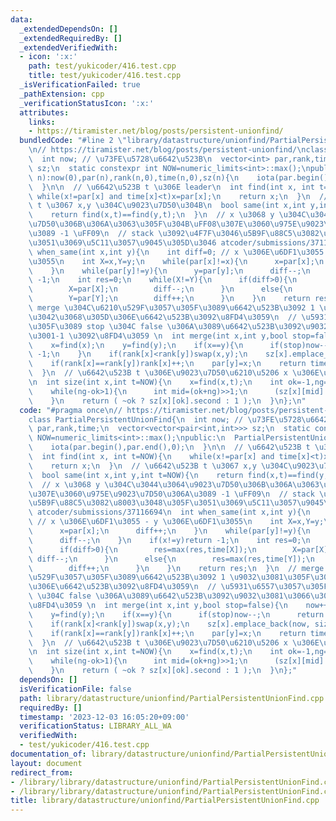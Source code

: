 ```yaml
---
data:
  _extendedDependsOn: []
  _extendedRequiredBy: []
  _extendedVerifiedWith:
  - icon: ':x:'
    path: test/yukicoder/416.test.cpp
    title: test/yukicoder/416.test.cpp
  _isVerificationFailed: true
  _pathExtension: cpp
  _verificationStatusIcon: ':x:'
  attributes:
    links:
    - https://tiramister.net/blog/posts/persistent-unionfind/
  bundledCode: "#line 2 \"library/datastructure/unionfind/PartialPersistentUnionFind.cpp\"\
    \n// https://tiramister.net/blog/posts/persistent-unionfind/\nclass PartialPersistentUnionFind{\n\
    \  int now; // \u73FE\u5728\u6642\u523B\n  vector<int> par,rank,time;\n  vector<vector<pair<int,int>>>\
    \ sz;\n  static constexpr int NOW=numeric_limits<int>::max();\npublic:\n  PartialPersistentUnionFind(int\
    \ n):now(0),par(n),rank(n,0),time(n,0),sz(n){\n    iota(par.begin(),par.end(),0);\n\
    \  }\n\n  // \u6642\u523B t \u306E leader\n  int find(int x, int t=NOW){\n   \
    \ while(x!=par[x] and time[x]<t)x=par[x];\n    return x;\n  }\n  // \u6642\u523B\
    \ t \u3067 x,y \u304C\u9023\u7D50\u304B\n  bool same(int x,int y,int t=NOW){\n\
    \    return find(x,t)==find(y,t);\n  }\n  // x \u3068 y \u304C\u3044\u3064\u9023\
    \u7D50\u306B\u306A\u3063\u305F\u304B\uFF08\u307E\u3060\u975E\u9023\u7D50\u306A\
    \u3089 -1 \uFF09\n  // stack \u3092\u4F7F\u3046\u5B9F\u88C5\u3082\u8003\u3048\u305F\
    \u3051\u3069\u5C11\u3057\u9045\u305D\u3046 atcoder/submissions/37116694\n  int\
    \ when_same(int x,int y){\n    int diff=0; // x \u306E\u6DF1\u3055 - y \u306E\u6DF1\
    \u3055\n    int X=x,Y=y;\n    while(par[x]!=x){\n      x=par[x];\n      diff++;\n\
    \    }\n    while(par[y]!=y){\n      y=par[y];\n      diff--;\n    }\n    if(x!=y)return\
    \ -1;\n    int res=0;\n    while(X!=Y){\n      if(diff>0){\n        res=max(res,time[X]);\n\
    \        X=par[X];\n        diff--;\n      }\n      else{\n        res=max(res,time[Y]);\n\
    \        Y=par[Y];\n        diff++;\n      }\n    }\n    return res;\n  }\n  //\
    \ merge \u304C\u6210\u529F\u3057\u305F\u3089\u6642\u523B\u3092 1 \u9032\u3081\u305F\
    \u3042\u3068\u305D\u306E\u6642\u523B\u3092\u8FD4\u3059\n  // \u5931\u6557\u3057\
    \u305F\u3089 stop \u304C false \u306A\u3089\u6642\u523B\u3092\u9032\u3081\u3066\
    \u3001-1 \u3092\u8FD4\u3059 \n  int merge(int x,int y,bool stop=false){\n    now++;\n\
    \    x=find(x);\n    y=find(y);\n    if(x==y){\n      if(stop)now--;\n      return\
    \ -1;\n    }\n    if(rank[x]<rank[y])swap(x,y);\n    sz[x].emplace_back(now, size(x)+size(y));\n\
    \    if(rank[x]==rank[y])rank[x]++;\n    par[y]=x;\n    return time[y]=now;\n\
    \  }\n  // \u6642\u523B t \u306E\u9023\u7D50\u6210\u5206 x \u306E\u30B5\u30A4\u30BA\
    \n  int size(int x,int t=NOW){\n    x=find(x,t);\n    int ok=-1,ng=sz[x].size();\n\
    \    while(ng-ok>1){\n      int mid=(ok+ng)>>1;\n      (sz[x][mid].first <= t?ok:ng)=mid;\n\
    \    }\n    return ( ~ok ? sz[x][ok].second : 1 );\n  }\n};\n"
  code: "#pragma once\n// https://tiramister.net/blog/posts/persistent-unionfind/\n\
    class PartialPersistentUnionFind{\n  int now; // \u73FE\u5728\u6642\u523B\n  vector<int>\
    \ par,rank,time;\n  vector<vector<pair<int,int>>> sz;\n  static constexpr int\
    \ NOW=numeric_limits<int>::max();\npublic:\n  PartialPersistentUnionFind(int n):now(0),par(n),rank(n,0),time(n,0),sz(n){\n\
    \    iota(par.begin(),par.end(),0);\n  }\n\n  // \u6642\u523B t \u306E leader\n\
    \  int find(int x, int t=NOW){\n    while(x!=par[x] and time[x]<t)x=par[x];\n\
    \    return x;\n  }\n  // \u6642\u523B t \u3067 x,y \u304C\u9023\u7D50\u304B\n\
    \  bool same(int x,int y,int t=NOW){\n    return find(x,t)==find(y,t);\n  }\n\
    \  // x \u3068 y \u304C\u3044\u3064\u9023\u7D50\u306B\u306A\u3063\u305F\u304B\uFF08\
    \u307E\u3060\u975E\u9023\u7D50\u306A\u3089 -1 \uFF09\n  // stack \u3092\u4F7F\u3046\
    \u5B9F\u88C5\u3082\u8003\u3048\u305F\u3051\u3069\u5C11\u3057\u9045\u305D\u3046\
    \ atcoder/submissions/37116694\n  int when_same(int x,int y){\n    int diff=0;\
    \ // x \u306E\u6DF1\u3055 - y \u306E\u6DF1\u3055\n    int X=x,Y=y;\n    while(par[x]!=x){\n\
    \      x=par[x];\n      diff++;\n    }\n    while(par[y]!=y){\n      y=par[y];\n\
    \      diff--;\n    }\n    if(x!=y)return -1;\n    int res=0;\n    while(X!=Y){\n\
    \      if(diff>0){\n        res=max(res,time[X]);\n        X=par[X];\n       \
    \ diff--;\n      }\n      else{\n        res=max(res,time[Y]);\n        Y=par[Y];\n\
    \        diff++;\n      }\n    }\n    return res;\n  }\n  // merge \u304C\u6210\
    \u529F\u3057\u305F\u3089\u6642\u523B\u3092 1 \u9032\u3081\u305F\u3042\u3068\u305D\
    \u306E\u6642\u523B\u3092\u8FD4\u3059\n  // \u5931\u6557\u3057\u305F\u3089 stop\
    \ \u304C false \u306A\u3089\u6642\u523B\u3092\u9032\u3081\u3066\u3001-1 \u3092\
    \u8FD4\u3059 \n  int merge(int x,int y,bool stop=false){\n    now++;\n    x=find(x);\n\
    \    y=find(y);\n    if(x==y){\n      if(stop)now--;\n      return -1;\n    }\n\
    \    if(rank[x]<rank[y])swap(x,y);\n    sz[x].emplace_back(now, size(x)+size(y));\n\
    \    if(rank[x]==rank[y])rank[x]++;\n    par[y]=x;\n    return time[y]=now;\n\
    \  }\n  // \u6642\u523B t \u306E\u9023\u7D50\u6210\u5206 x \u306E\u30B5\u30A4\u30BA\
    \n  int size(int x,int t=NOW){\n    x=find(x,t);\n    int ok=-1,ng=sz[x].size();\n\
    \    while(ng-ok>1){\n      int mid=(ok+ng)>>1;\n      (sz[x][mid].first <= t?ok:ng)=mid;\n\
    \    }\n    return ( ~ok ? sz[x][ok].second : 1 );\n  }\n};"
  dependsOn: []
  isVerificationFile: false
  path: library/datastructure/unionfind/PartialPersistentUnionFind.cpp
  requiredBy: []
  timestamp: '2023-12-03 16:05:20+09:00'
  verificationStatus: LIBRARY_ALL_WA
  verifiedWith:
  - test/yukicoder/416.test.cpp
documentation_of: library/datastructure/unionfind/PartialPersistentUnionFind.cpp
layout: document
redirect_from:
- /library/library/datastructure/unionfind/PartialPersistentUnionFind.cpp
- /library/library/datastructure/unionfind/PartialPersistentUnionFind.cpp.html
title: library/datastructure/unionfind/PartialPersistentUnionFind.cpp
---
```

